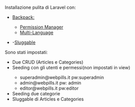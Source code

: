 <p>Installazione pulita di Laravel con:</p>
<ul>
<li><p> <a href="https://backpackforlaravel.com/docs">Backpack:</a></p></li>
<ul>
<li> <a href="https://spatie.be/docs/laravel-permission/v4/introduction">Permission Manager</a></li>
<li> <a href="https://github.com/spatie/laravel-translatable#installation">Multi-Language</a></li>
</ul>
<p></p>
<li><p> -<a href="https://github.com/spatie/laravel-sluggable">Sluggable</a></p></li>
</ul>
<p></p>
<p>Sono stati impostati:</p>
<ul>
<li>Due CRUD (Articles e Categories)</li>
<li>Seeding con gli utenti e permessi(non impostati in view)</li>
    <ul><li> superadmin@webpills.it pw:superadmin</li>
        <li> admin@webpills.it pw: admin</li>
        <li> editor@webpills.it pw:editor</li></ul>
<li>Seeding due categorie</li>
<li>Sluggable di Articles e Categories</li>
